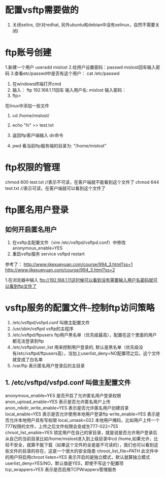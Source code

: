 # 配置vsftp需要做的
1. 关闭selinx, (针对redhat, 另外ubuntu和debian中没有selinux，自然不需要关闭)

# ftp账号创建
1.新建一个用户 useradd mislost
2.给用户设置密码：passwd mislost回车输入密码
3.查看etc/passwd中是否有这个用户： cat /etc/passwd

1. 在windows终端打开cmd
2. 输入： ftp 192.168.1.11回车
输入用户名: mislost
输入密码：
3. ftp>

在linux中添加一些文件
1. cd /home/mislost/
2. echo "hi" >> test.txt

4. 返回ftp客户端输入 dir命令
5. pwd 看当前ftp服务端的目录为: "/home/mislost" 


# ftp权限的管理
chmod 600 test.txt //表示不可读，在客户端就不能看到这个文件了
chmod 644 test.txt //表示可读，在客户端就可以看到这个文件了

# ftp匿名用户登录
## 如何开启匿名用户
1. 在vsftp主配置文件（vim /etc/vsftpd/vsftpd.conf）中修改
anonymous_enable=YES
2. 重启vsftp服务
service vsftpd restart


参考了：
http://www.jikexueyuan.com/course/994_3.html?ss=1
http://www.jikexueyuan.com/course/994_3.html?ss=2

1.在浏览器中输入 ftp://192.168.1.11这时候可以看到没有需要输入用户名密码就可以看到ftp文件了


# vsftp服务的配置文件-控制ftp访问策略
1. /etc/vsftpd/vsfpd.conf 叫做主配置文件
2. /usr/sbin/vsftpd       vsftp的主程序
3. /etc/vsftpd/ftpusers   ftp用户黑名单（优先级最高），配置在这个里面的用户都无法登录到ftp
4. /etc/vsftpd/user_list  用来控制用户登录的, 默认是黑名单（优先级没有/etc/vsftpd/ftpusers高），当加上userlist_deny=NO配置项之后，这个文件就变成了白名单
5. /var/ftp               表示匿名用户登录后的主目录

## 1. /etc/vsftpd/vsfpd.conf 叫做主配置文件

anonymous_enable=YES 是否开启了允许匿名用户登录权限
anon_upload_enable=YES 表示是否允许匿名用户上传
anon_mkdir_write_enable=YES 表示是否允许匿名用户创建目录
local_enable=YES 表示是否允许使用本地用户登录ftp
write_enable=YES 表示是否允许本地用户具有写权限
local_umask=022  本地用户掩码，比如用户上传一个777权限的文件，上传之后文件权限会变成生777-022=755
chroot_list_enable=YES 锁定用户在自己的家目录，就是说是否允许用户登录后从自己的当前目录比如/home/mislost进入到上级目录中cd /home,如果允许，比较不安全，就算不能下载（如果这个文件的全是是不可读的），我们也可以看到这些文件的目录的存在，这是一个很大的安全隐患
chroot_list_file=PATH  此文件中的用户将启用chroot
listen=YES 表示开启的是独立模式，默认就算独立模式
userlist_deny=YES/NO，默认值是YES，即使不写这个配置项
tcp_wrappers=YES 表示是否启用TCPWrappers管理服务
